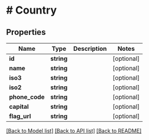 # # Country

## Properties

Name | Type | Description | Notes
------------ | ------------- | ------------- | -------------
**id** | **string** |  | [optional]
**name** | **string** |  | [optional]
**iso3** | **string** |  | [optional]
**iso2** | **string** |  | [optional]
**phone_code** | **string** |  | [optional]
**capital** | **string** |  | [optional]
**flag_url** | **string** |  | [optional]

[[Back to Model list]](../../README.md#models) [[Back to API list]](../../README.md#endpoints) [[Back to README]](../../README.md)
